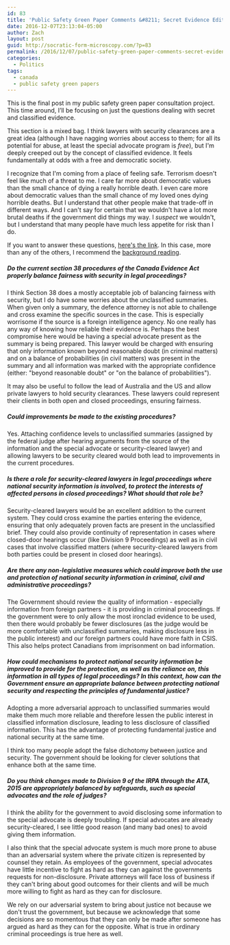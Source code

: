 ```yaml
---
id: 83
title: 'Public Safety Green Paper Comments &#8211; Secret Evidence Edition'
date: 2016-12-07T23:13:04-05:00
author: Zach
layout: post
guid: http://socratic-form-microscopy.com/?p=83
permalink: /2016/12/07/public-safety-green-paper-comments-secret-evidence-edition/
categories:
  - Politics
tags:
  - canada
  - public safety green papers
---
```

This is the final post in my public safety green paper consultation project. This time around, I’ll be focusing on just the questions dealing with secret and classified evidence.

This section is a mixed bag. I think lawyers with security clearances are a great idea (although I have nagging worries about access to them; for all its potential for abuse, at least the special advocate program is <em>free</em>), but I'm deeply creeped out by the concept of classified evidence. It feels fundamentally at odds with a free and democratic society.

I recognize that I'm coming from a place of feeling safe. Terrorism doesn't feel like much of a threat to me. I care far more about democratic values than the small chance of dying a really horrible death. I even care more about democratic values than the small chance of my loved ones dying horrible deaths. But I understand that other people make that trade-off in different ways. And I can't say for certain that we wouldn't have a lot more brutal deaths if the government did things my way. I <em>suspect</em> we wouldn't, but I understand that many people have much less appetite for risk than I do.

If you want to answer these questions, <a href="https://www.publicsafety.gc.ca/cnt/cnslttns/ntnl-scrt/thm10-en.aspx">here's the link</a>. In this case, more than any of the others, I recommend the <a href="https://www.publicsafety.gc.ca/cnt/rsrcs/pblctns/ntnl-scrt-grn-ppr-2016-bckgrndr/index-en.aspx#s11">background reading</a>.
<h5>Do the current section 38 procedures of the Canada Evidence Act properly balance fairness with security in legal proceedings?</h5>
I think Section 38 does a mostly acceptable job of balancing fairness with security, but I do have some worries about the unclassified summaries. When given only a summary, the defence attorney is not able to challenge and cross examine the specific sources in the case. This is especially worrisome if the source is a foreign intelligence agency. No one really has any way of knowing how reliable their evidence is. Perhaps the best compromise here would be having a special advocate present as the summary is being prepared. This lawyer would be charged with ensuring that only information known beyond reasonable doubt (in criminal matters) and on a balance of probabilities (in civil matters) was present in the summary and all information was marked with the appropriate confidence (either: "beyond reasonable doubt" or "on the balance of probabilities").

It may also be useful to follow the lead of Australia and the US and allow private lawyers to hold security clearances. These lawyers could represent their clients in both open and closed proceedings, ensuring fairness.
<h5>Could improvements be made to the existing procedures?</h5>
Yes. Attaching confidence levels to unclassified summaries (assigned by the federal judge after hearing arguments from the source of the information and the special advocate or security-cleared lawyer) and allowing lawyers to be security cleared would both lead to improvements in the current procedures.
<h5>Is there a role for security-cleared lawyers in legal proceedings where national security information is involved, to protect the interests of affected persons in closed proceedings? What should that role be?</h5>
Security-cleared lawyers would be an excellent addition to the current system. They could cross examine the parties entering the evidence, ensuring that only adequately proven facts are present in the unclassified brief. They could also provide continuity of representation in cases where closed-door hearings occur (like Division 9 Proceedings) as well as in civil cases that involve classified matters (where security-cleared lawyers from both parties could be present in closed door hearings).
<h5>Are there any non-legislative measures which could improve both the use and protection of national security information in criminal, civil and administrative proceedings?</h5>
The Government should review the quality of information - especially information from foreign partners - it is providing in criminal proceedings. If the government were to only allow the most ironclad evidence to be used, then there would probably be fewer disclosures (as the judge would be more comfortable with unclassified summaries, making disclosure less in the public interest) and our foreign partners could have more faith in CSIS. This also helps protect Canadians from imprisonment on bad information.
<h5>How could mechanisms to protect national security information be improved to provide for the protection, as well as the reliance on, this information in all types of legal proceedings? In this context, how can the Government ensure an appropriate balance between protecting national security and respecting the principles of fundamental justice?</h5>
Adopting a more adversarial approach to unclassified summaries would make them much more reliable and therefore lessen the public interest in classified information disclosure, leading to less disclosure of classified information. This has the advantage of protecting fundamental justice and national security at the same time.

I think too many people adopt the false dichotomy between justice and security. The government should be looking for clever solutions that enhance both at the same time.
<h5>Do you think changes made to Division 9 of the IRPA through the ATA, 2015 are appropriately balanced by safeguards, such as special advocates and the role of judges?</h5>
I think the ability for the government to avoid disclosing some information to the special advocate is deeply troubling. If special advocates are already security-cleared, I see little good reason (and many bad ones) to avoid giving them information.

I also think that the special advocate system is much more prone to abuse than an adversarial system where the private citizen is represented by counsel they retain. As employees of the government, special advocates have little incentive to fight as hard as they can against the governments requests for non-disclosure. Private attorneys will face loss of business if they can't bring about good outcomes for their clients and will be much more willing to fight as hard as they can for disclosure.

We rely on our adversarial system to bring about justice not because we don't trust the government, but because we acknowledge that some decisions are so momentous that they can only be made after someone has argued as hard as they can for the opposite. What is true in ordinary criminal proceedings is true here as well.